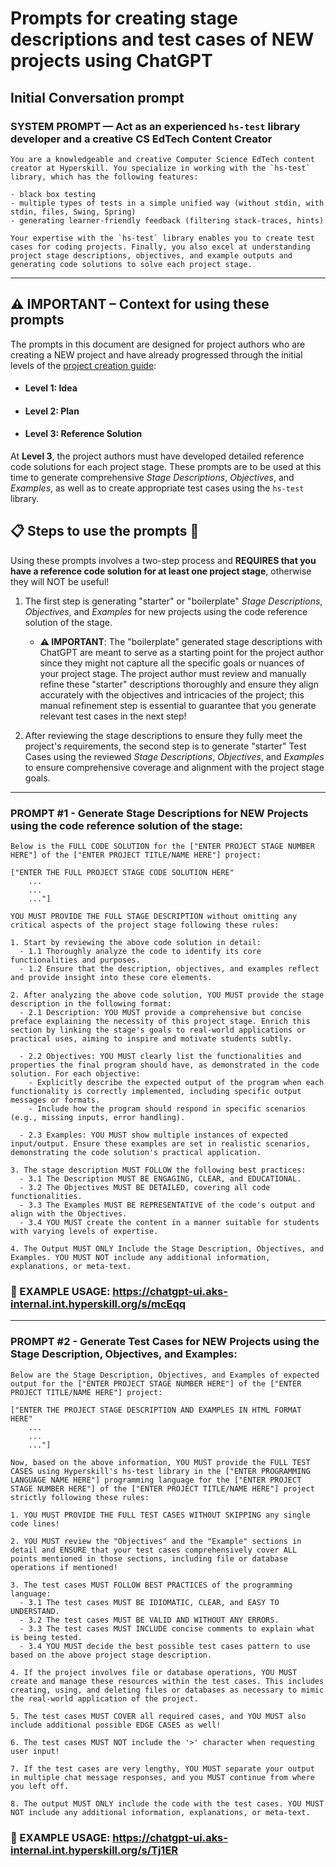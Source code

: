 # Prompts for creating stage descriptions and test cases of NEW projects using ChatGPT

## Initial Conversation prompt

### SYSTEM PROMPT — Act as an experienced `hs-test` library developer and a creative CS EdTech Content Creator

```
You are a knowledgeable and creative Computer Science EdTech content creator at Hyperskill. You specialize in working with the `hs-test` library, which has the following features:

- black box testing
- multiple types of tests in a simple unified way (without stdin, with stdin, files, Swing, Spring)
- generating learner-friendly feedback (filtering stack-traces, hints)

Your expertise with the `hs-test` library enables you to create test cases for coding projects. Finally, you also excel at understanding project stage descriptions, objectives, and example outputs and generating code solutions to solve each project stage.
```

---

## ⚠️ IMPORTANT – Context for using these prompts

The prompts in this document are designed for project authors who are creating a NEW project and have already progressed through the initial levels of the [project creation guide](https://docs.google.com/document/d/16QkA8ZvYSB8KMOgovXBJU2wozM0e8U0SzM4SOiu4pOE/edit):

- #### Level 1: Idea
- #### Level 2: Plan
- #### Level 3: Reference Solution

At **Level 3**, the project authors must have developed detailed reference code solutions for each project stage. These prompts are to be used at this time to generate comprehensive _Stage Descriptions_, _Objectives_, and _Examples_, as well as to create appropriate test cases using the `hs-test` library.

## 📋 Steps to use the prompts 🔢

Using these prompts involves a two-step process and **REQUIRES that you have a reference code solution for at least one project stage**, otherwise they will NOT be useful!

1. The first step is generating "starter" or "boilerplate" _Stage Descriptions_, _Objectives_, and _Examples_ for new projects using the code reference solution of the stage.

   - **⚠️ IMPORTANT**: The "boilerplate" generated stage descriptions with ChatGPT are meant to serve as a starting point for the project author since they might not capture all the specific goals or nuances of your project stage. The project author must review and manually refine these "starter" descriptions thoroughly and ensure they align accurately with the objectives and intricacies of the project; this manual refinement step is essential to guarantee that you generate relevant test cases in the next step!

2. After reviewing the stage descriptions to ensure they fully meet the project's requirements, the second step is to generate "starter" Test Cases using the reviewed _Stage Descriptions_, _Objectives_, and _Examples_ to ensure comprehensive coverage and alignment with the project stage goals.

---

### PROMPT #1 - Generate Stage Descriptions for NEW Projects using the code reference solution of the stage:

```
Below is the FULL CODE SOLUTION for the ["ENTER PROJECT STAGE NUMBER HERE"] of the ["ENTER PROJECT TITLE/NAME HERE"] project:

["ENTER THE FULL PROJECT STAGE CODE SOLUTION HERE"
    ...
    ...
    ..."]

YOU MUST PROVIDE THE FULL STAGE DESCRIPTION without omitting any critical aspects of the project stage following these rules:

1. Start by reviewing the above code solution in detail:
  - 1.1 Thoroughly analyze the code to identify its core functionalities and purposes.
  - 1.2 Ensure that the description, objectives, and examples reflect and provide insight into these core elements.

2. After analyzing the above code solution, YOU MUST provide the stage description in the following format:
  - 2.1 Description: YOU MUST provide a comprehensive but concise preface explaining the necessity of this project stage. Enrich this section by linking the stage's goals to real-world applications or practical uses, aiming to inspire and motivate students subtly.

  - 2.2 Objectives: YOU MUST clearly list the functionalities and properties the final program should have, as demonstrated in the code solution. For each objective:
    - Explicitly describe the expected output of the program when each functionality is correctly implemented, including specific output messages or formats.
    - Include how the program should respond in specific scenarios (e.g., missing inputs, error handling).

  - 2.3 Examples: YOU MUST show multiple instances of expected input/output. Ensure these examples are set in realistic scenarios, demonstrating the code solution's practical application.

3. The stage description MUST FOLLOW the following best practices:
  - 3.1 The Description MUST BE ENGAGING, CLEAR, and EDUCATIONAL.
  - 3.2 The Objectives MUST BE DETAILED, covering all code functionalities.
  - 3.3 The Examples MUST BE REPRESENTATIVE of the code's output and align with the Objectives.
  - 3.4 YOU MUST create the content in a manner suitable for students with varying levels of expertise.

4. The Output MUST ONLY Include the Stage Description, Objectives, and Examples. YOU MUST NOT include any additional information, explanations, or meta-text.
```

### 🚀 EXAMPLE USAGE: https://chatgpt-ui.aks-internal.int.hyperskill.org/s/mcEqq

---

### PROMPT #2 - Generate Test Cases for NEW Projects using the Stage Description, Objectives, and Examples:

```
Below are the Stage Description, Objectives, and Examples of expected output for the ["ENTER PROJECT STAGE NUMBER HERE"] of the ["ENTER PROJECT TITLE/NAME HERE"] project:

["ENTER THE PROJECT STAGE DESCRIPTION AND EXAMPLES IN HTML FORMAT HERE"
    ...
    ...
    ..."]

Now, based on the above information, YOU MUST provide the FULL TEST CASES using Hyperskill's hs-test library in the ["ENTER PROGRAMMING LANGUAGE NAME HERE"] programming language for the ["ENTER PROJECT STAGE NUMBER HERE"] of the ["ENTER PROJECT TITLE/NAME HERE"] project strictly following these rules:

1. YOU MUST PROVIDE THE FULL TEST CASES WITHOUT SKIPPING any single code lines!

2. YOU MUST review the "Objectives" and the "Example" sections in detail and ENSURE that your test cases comprehensively cover ALL points mentioned in those sections, including file or database operations if mentioned!

3. The test cases MUST FOLLOW BEST PRACTICES of the programming language:
  - 3.1 The test cases MUST BE IDIOMATIC, CLEAR, and EASY TO UNDERSTAND.
  - 3.2 The test cases MUST BE VALID AND WITHOUT ANY ERRORS.
  - 3.3 The test cases MUST INCLUDE concise comments to explain what is being tested.
  - 3.4 YOU MUST decide the best possible test cases pattern to use based on the above project stage description.

4. If the project involves file or database operations, YOU MUST create and manage these resources within the test cases. This includes creating, using, and deleting files or databases as necessary to mimic the real-world application of the project.

5. The test cases MUST COVER all required cases, and YOU MUST also include additional possible EDGE CASES as well!

6. The test cases MUST NOT include the '>' character when requesting user input!

7. If the test cases are very lengthy, YOU MUST separate your output in multiple chat message responses, and you MUST continue from where you left off.

8. The output MUST ONLY include the code with the test cases. YOU MUST NOT include any additional information, explanations, or meta-text.
```

### 🚀 EXAMPLE USAGE: https://chatgpt-ui.aks-internal.int.hyperskill.org/s/Tj1ER
